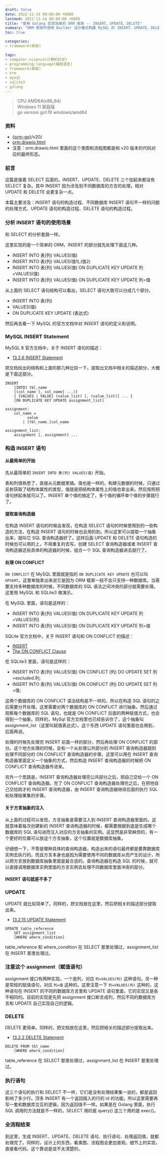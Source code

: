 ```yaml
---
draft: false
date: 2022-11-14 08:00:00 +0800
lastmod: 2022-11-14 08:00:00 +0800
title: "使用 Golang 实现简单的 ORM 框架 -- INSERT、UPDATE、DELETE"
summary: "ORM 框架中使用 Builder 设计模式构建 MySQL 的 INSERT、UPDATE、DELETE 语句的过程、不同数据库 INSERT 语句不一样的问题的处理方式。"
toc: true

categories:
- framework(框架)

tags:
- computer-science(计算机科学)
- programming-language(编程语言)
- framework(框架)
- orm
- mysql
- sqlite3
- golang
---
```


> CPU AMD64(x86_64)<br/>
> Windows 11 家庭版<br/>
> go version go1.19 windows/amd64

### 资料

- [{orm-go}](https://github.com/KelipuTe/orm-go)/v20/
- <a href="/drawio/computer-science/programming-language/framework/orm/orm.drawio.html">orm.drawio.html</a>
- 注意：orm.drawio.html 里面的这个类图和流程图都是和 v20 版本的代码对应的最终形态。

### 前言

这篇是接着 SELECT 后面的。INSERT、UPDATE、DELETE 三个加起来都没有 SELECT 复杂。其中 INSERT 因为涉及到不同数据库的方言的处理，相对 UPDATE 和 DELETE 会更复杂一点。

本篇主要涉及：INSERT 语句的构造过程、不同数据库 INSERT 语句不一样的问题的处理方式、UPDATE 语句的构造过程、DELETE 语句的构造过程。

### 分析 INSERT 语句的使用场景

和 SELECT 的分析套路一样。

这里实现的是一个简单的 ORM，INSERT 的部分就先处理下面这几种。

- INSERT INTO 表(列) VALUES(值)
- INSERT INTO 表(列) VALUES(值1),(值2)
- INSERT INTO 表(列) VALUES(值) ON DUPLICATE KEY UPDATE 列=VALUES(值)
- INSERT INTO 表(列) VALUES(值) ON DUPLICATE KEY UPDATE 列=值

从上面的 SELECT 语句结构可以看出，SELECT 语句大致可以分成几个部分。

- INSERT INTO 表(列)
- VALUES(值)
- ON DUPLICATE KEY UPDATE (表达式)

然后再去看一下 MySQL 的官方文档中对 INSERT 语句的定义和说明。

### MySQL INSERT Statement

MySQL 8 官方文档中，关于 INSERT 语句的描述：

- [13.2.6 INSERT Statement](https://dev.mysql.com/doc/refman/8.0/en/insert.html)

把文档给出的结构和上面的那几种比较一下，提取出文档中相关的描述部分，大概是下面这部分。

```
INSERT
    [INTO] tbl_name
    [(col_name [, col_name] ...)]
    { {VALUES | VALUE} (value_list) [, (value_list)] ... }
    [ON DUPLICATE KEY UPDATE assignment_list]

assignment:
    col_name = 
          value
        | [tbl_name.]col_name

assignment_list:
    assignment [, assignment] ...
```

### 构造 INSERT 语句

#### 从最简单的开始

先从最简单的 `INSERT INTO 表(列) VALUES(值)` 开始。

表和列很熟悉了，直接从元数据里搞。值也是一样的，构建元数据的时候，只通过反射获取了结构体属性的类型，值就是把结构体属性上的值也拿出来。然后按照把语句拼起来就可以了。INSERT 单个值的搞定了，多个值的循环单个值的步骤就行了。

#### 提取查询构造器

在构造 INSERT 语句的时候会发现，在构造 SELECT 语句的时候使用到的一些构造的方法，在构造 INSERT 语句的时候也会用的到。所以这里可以提取一个抽象出来，就叫它 SQL 查询构造器好了。这样后面 UPDATE 和 DELETE 语句构造的时候也可以用的上，不用重复的去写。创建 SELECT 查询构造器或者 INSERT 查询构造器这些具体的构造器的时候，组合一个 SQL 查询构造器进去就行了。

#### 处理 ON CONFLICT

`ON CONFLICT` 在 MySQL 里面就是指的 `ON DUPLICATE KEY UPDATE` 也可以叫 `UPSERT`。这里单独拿出来说它是因为 ORM 框架一般不会只支持一种数据库。当需要支持多种数据库的时候，不同数据库的 SQL 语法之间冲突的部分就需要处理。这里用 MySQL 和 SQLite3 做演示。

在 MySQL 里面，语句是这样的：

- INSERT INTO 表(列) VALUES(值) ON DUPLICATE KEY UPDATE 列=VALUES(列)
- INSERT INTO 表(列) VALUES(值) ON DUPLICATE KEY UPDATE 列=值

SQLite 官方文档中，关于 INSERT 语句和 ON CONFLICT 的描述：

- [INSERT](https://sqlite.org/lang_insert.html)
- [The ON CONFLICT Clause](https://sqlite.org/lang_conflict.html)

在 SQLite3 里面，语句是这样的：

- INSERT INTO 表(列) VALUES(值) ON CONFLICT (列) DO UPDATE SET 列=excluded.列;
- INSERT INTO 表(列) VALUES(值) ON CONFLICT (列) DO UPDATE SET 列=值;

这两个数据库的 ON CONFLICT 语法结构是不一样的，所以在构造 SQL 语句的之后需要分开处理。这里需要对两个数据库的 ON CONFLICT 进行抽象。然后通过观察每个数据库的 SQL 语句，也就是 ON CONFLICT 后面的两种赋值方式，也会得到一个抽象。同样的，MySql 官方文档里也已经告诉你了，这个抽象叫 assignment_list（这里叫赋值表达式）。这个东西 UPDATE 语句里面也会用到，后面再说。

处理的时候先处理完 INSERT 前面一样的部分，然后再处理 ON CONFLICT 的部分。这个地方处理的时候，会有一个从处理公共部分的 INSERT 查询构造器跳到处理不同部分的 ON CONFLICT 查询构造器的步骤。这里可以用在 INSERT 查询构造器里面定义一个抽象的方式，然后构造 INSERT 查询构造器的时候把 ON CONFLICT 查询构造器传进来。

另外一个思路是，INSERT 查询构造器处理完公共部分之后，把自己交给一个 ON CONFLICT 查询构造器。完了 ON CONFLICT 查询构造器处理完之后，在把他自己交给刚才的 INSERT 查询构造器，由 INSERT 查询构造器继续后面的执行 SQL 和处理结果集的步骤。

#### 关于方言抽象的注入

从上面的过程可以发现，方言抽象是需要注入到 INSERT 查询构造器里面的。这就意味着每次创建新的 INSERT 查询构造器的时候，都需要根据到底是生成哪个数据库的 SQL 语句进而注入对应的方言抽象的实例。这显然是非常麻烦的，有一个更好的位置可以放这个方言抽象，这个位置就是数据库抽象。

仔细想一下，不管是哪种具体的查询构造器，构造出来的语句最终都是要靠数据库实例去执行的。而且方言本身也是因为需要使用不同的数据库从而产生的设计，所以把方言放到数据库抽象里面是最合适的。查询构造器在构造 SQL 的时候，就可以直接调用数据库实例里面的方言实例去处理不同数据库里面冲突的部分。

#### INSERT 语句就差不多了

### UPDATE

UPDATE 就比较简单了。同样的，把文档放在这里，然后把相关的描述部分提取出来。

- [13.2.15 UPDATE Statement](https://dev.mysql.com/doc/refman/8.0/en/update.html)

```
UPDATE table_reference
    SET assignment_list
    [WHERE where_condition]
```

table_reference 和 where_condition 在 SELECT 那里处理过，assignment_list 在 INSERT 那里处理过。

### 注意这个 assignment（赋值语句）

assignment 接口有两种实现。一个是列，对应 `列=VALUES(列)` 这种语句。另一种是常规的赋值语句，对应 `列=值` 这种的。这里注意一下 `列=VALUES(列)` 这种的，这种语句在 INSERT 的不同的数据库方言里和 UPDATE 语句里面，它的实现又是各不相同的。目前的实现是先把 assignment 接口断言成列，然后不同的数据库方言和 UPDATE 自己实现自己的逻辑。

### DELETE

DELETE 更简单。同样的，把文档放在这里，然后把相关的描述部分提取出来。

- [13.2.2 DELETE Statement](https://dev.mysql.com/doc/refman/8.0/en/delete.html)

```
DELETE FROM tbl_name
    [WHERE where_condition]
```

table_reference 在 SELECT 那里处理过，assignment_list 在 INSERT 那里处理过。

### 执行语句

这三个语句的执行和 SELECT 不一样，它们是没有处理结果集一说的，都是返回影响了多少行。顶多 INSERT 有一个返回插入的行的 id 的功能。所以这里需要再写一套和数据库交互的逻辑，因为返回值不一样。如果是在 Golang 里面，执行 SQL 调用的方法就是不一样的，SELECT 用的是 query() 这三个用的是 exec()。

### 全流程结束

到这里，生成 INSERT、UPDATE、DELETE 语句、执行语句、处理返回值，就都处理完了。同样的，设计上的东西，看类图、流程图会更加直观。细节上的实现，直接看代码，这个靠说是说不太清楚的。
